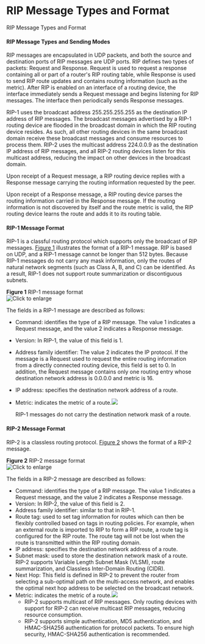RIP Message Types and Format
============================

RIP Message Types and Format

#### RIP Message Types and Sending Modes

RIP messages are encapsulated in UDP packets, and both the source and destination ports of RIP messages are UDP ports. RIP defines two types of packets: Request and Response. Request is used to request a response containing all or part of a router's RIP routing table, while Response is used to send RIP route updates and contains routing information (such as the metric). After RIP is enabled on an interface of a routing device, the interface immediately sends a Request message and begins listening for RIP messages. The interface then periodically sends Response messages.

RIP-1 uses the broadcast address 255.255.255.255 as the destination IP address of RIP messages. The broadcast messages advertised by a RIP-1 routing device are flooded in the broadcast domain in which the RIP routing device resides. As such, all other routing devices in the same broadcast domain receive these broadcast messages and consume resources to process them. RIP-2 uses the multicast address 224.0.0.9 as the destination IP address of RIP messages, and all RIP-2 routing devices listen for this multicast address, reducing the impact on other devices in the broadcast domain.

Upon receipt of a Request message, a RIP routing device replies with a Response message carrying the routing information requested by the peer.

Upon receipt of a Response message, a RIP routing device parses the routing information carried in the Response message. If the routing information is not discovered by itself and the route metric is valid, the RIP routing device learns the route and adds it to its routing table.


#### RIP-1 Message Format

RIP-1 is a classful routing protocol which supports only the broadcast of RIP messages. [Figure 1](#EN-US_CONCEPT_0000001176742629__en-us_concept_0190705497_fig_dc_vrp_rip_feature_000401) illustrates the format of a RIP-1 message. RIP is based on UDP, and a RIP-1 message cannot be longer than 512 bytes. Because RIP-1 messages do not carry any mask information, only the routes of natural network segments (such as Class A, B, and C) can be identified. As a result, RIP-1 does not support route summarization or discontiguous subnets.

**Figure 1** RIP-1 message format  
![](figure/en-us_image_0000001130782994.png "Click to enlarge")  

The fields in a RIP-1 message are described as follows:

* Command: identifies the type of a RIP message. The value 1 indicates a Request message, and the value 2 indicates a Response message.
* Version: In RIP-1, the value of this field is 1.
* Address family identifier: The value 2 indicates the IP protocol. If the message is a Request used to request the entire routing information from a directly connected routing device, this field is set to 0. In addition, the Request message contains only one routing entry whose destination network address is 0.0.0.0 and metric is 16.
* IP address: specifies the destination network address of a route.
* Metric: indicates the metric of a route.![](public_sys-resources/note_3.0-en-us.png) 
  
  RIP-1 messages do not carry the destination network mask of a route.

#### RIP-2 Message Format

RIP-2 is a classless routing protocol. [Figure 2](#EN-US_CONCEPT_0000001176742629__en-us_concept_0190705511_fig_dc_vrp_rip_feature_000501) shows the format of a RIP-2 message.

**Figure 2** RIP-2 message format  
![](figure/en-us_image_0000001176742655.png "Click to enlarge")  

The fields in a RIP-2 message are described as follows:

* Command: identifies the type of a RIP message. The value 1 indicates a Request message, and the value 2 indicates a Response message.
* Version: In RIP-2, the value of this field is 2.
* Address family identifier: similar to that in RIP-1.
* Route tag: used to set tag information for routes which can then be flexibly controlled based on tags in routing policies. For example, when an external route is imported to RIP to form a RIP route, a route tag is configured for the RIP route. The route tag will not be lost when the route is transmitted within the RIP routing domain.
* IP address: specifies the destination network address of a route.
* Subnet mask: used to store the destination network mask of a route. RIP-2 supports Variable Length Subnet Mask (VLSM), route summarization, and Classless Inter-Domain Routing (CIDR).
* Next Hop: This field is defined in RIP-2 to prevent the router from selecting a sub-optimal path on the multi-access network, and enables the optimal next hop address to be selected on the broadcast network.
* Metric: indicates the metric of a route.![](public_sys-resources/note_3.0-en-us.png) 
  + RIP-2 supports multicast of RIP messages. Only routing devices with support for RIP-2 can receive multicast RIP messages, reducing resource consumption.
  + RIP-2 supports simple authentication, MD5 authentication, and HMAC-SHA256 authentication for protocol packets. To ensure high security, HMAC-SHA256 authentication is recommended.